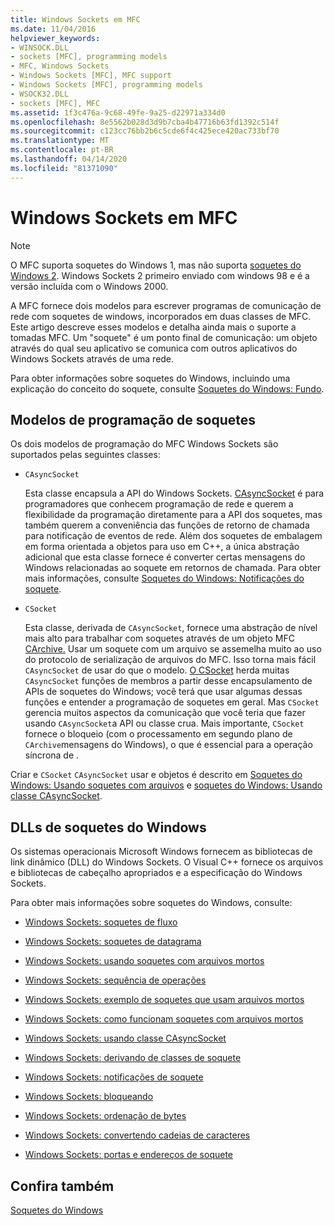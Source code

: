 ```yaml
---
title: Windows Sockets em MFC
ms.date: 11/04/2016
helpviewer_keywords:
- WINSOCK.DLL
- sockets [MFC], programming models
- MFC, Windows Sockets
- Windows Sockets [MFC], MFC support
- Windows Sockets [MFC], programming models
- WSOCK32.DLL
- sockets [MFC], MFC
ms.assetid: 1f3c476a-9c68-49fe-9a25-d22971a334d0
ms.openlocfilehash: 8e5562b028d3d9b7cba4b47716b63fd1392c514f
ms.sourcegitcommit: c123cc76bb2b6c5cde6f4c425ece420ac733bf70
ms.translationtype: MT
ms.contentlocale: pt-BR
ms.lasthandoff: 04/14/2020
ms.locfileid: "81371090"
---
```

# <a name="windows-sockets-in-mfc"></a>Windows Sockets em MFC

> [!NOTE]
> O MFC suporta soquetes do Windows 1, mas não suporta [soquetes do Windows 2](/windows/win32/WinSock/windows-sockets-start-page-2). Windows Sockets 2 primeiro enviado com windows 98 e é a versão incluída com o Windows 2000.

A MFC fornece dois modelos para escrever programas de comunicação de rede com soquetes de windows, incorporados em duas classes de MFC. Este artigo descreve esses modelos e detalha ainda mais o suporte a tomadas MFC. Um "soquete" é um ponto final de comunicação: um objeto através do qual seu aplicativo se comunica com outros aplicativos do Windows Sockets através de uma rede.

Para obter informações sobre soquetes do Windows, incluindo uma explicação do conceito do soquete, consulte [Soquetes do Windows: Fundo](../mfc/windows-sockets-background.md).

## <a name="sockets-programming-models"></a><a name="_core_sockets_programming_models"></a>Modelos de programação de soquetes

Os dois modelos de programação do MFC Windows Sockets são suportados pelas seguintes classes:

- `CAsyncSocket`

   Esta classe encapsula a API do Windows Sockets. [CAsyncSocket](../mfc/reference/casyncsocket-class.md) é para programadores que conhecem programação de rede e querem a flexibilidade da programação diretamente para a API dos soquetes, mas também querem a conveniência das funções de retorno de chamada para notificação de eventos de rede. Além dos soquetes de embalagem em forma orientada a objetos para uso em C++, a única abstração adicional que esta classe fornece é converter certas mensagens do Windows relacionadas ao soquete em retornos de chamada. Para obter mais informações, consulte [Soquetes do Windows: Notificações do soquete](../mfc/windows-sockets-socket-notifications.md).

- `CSocket`

   Esta classe, derivada de `CAsyncSocket`, fornece uma abstração de nível mais alto para trabalhar com soquetes através de um objeto MFC [CArchive.](../mfc/reference/carchive-class.md) Usar um soquete com um arquivo se assemelha muito ao uso do protocolo de serialização de arquivos do MFC. Isso torna mais fácil `CAsyncSocket` de usar do que o modelo. [O CSocket](../mfc/reference/csocket-class.md) herda muitas `CAsyncSocket` funções de membros a partir desse encapsulamento de APIs de soquetes do Windows; você terá que usar algumas dessas funções e entender a programação de soquetes em geral. Mas `CSocket` gerencia muitos aspectos da comunicação que você teria que fazer usando `CAsyncSocket`a API ou classe crua. Mais importante, `CSocket` fornece o bloqueio (com o processamento em segundo plano de `CArchive`mensagens do Windows), o que é essencial para a operação síncrona de .

Criar e `CSocket` `CAsyncSocket` usar e objetos é descrito em [Soquetes do Windows: Usando soquetes com arquivos](../mfc/windows-sockets-using-sockets-with-archives.md) e [soquetes do Windows: Usando classe CAsyncSocket](../mfc/windows-sockets-using-class-casyncsocket.md).

## <a name="windows-sockets-dlls"></a><a name="_core_mfc_socket_samples_and_windows_sockets_dlls"></a>DLLs de soquetes do Windows

Os sistemas operacionais Microsoft Windows fornecem as bibliotecas de link dinâmico (DLL) do Windows Sockets. O Visual C++ fornece os arquivos e bibliotecas de cabeçalho apropriados e a especificação do Windows Sockets.

Para obter mais informações sobre soquetes do Windows, consulte:

- [Windows Sockets: soquetes de fluxo](../mfc/windows-sockets-stream-sockets.md)

- [Windows Sockets: soquetes de datagrama](../mfc/windows-sockets-datagram-sockets.md)

- [Windows Sockets: usando soquetes com arquivos mortos](../mfc/windows-sockets-using-sockets-with-archives.md)

- [Windows Sockets: sequência de operações](../mfc/windows-sockets-sequence-of-operations.md)

- [Windows Sockets: exemplo de soquetes que usam arquivos mortos](../mfc/windows-sockets-example-of-sockets-using-archives.md)

- [Windows Sockets: como funcionam soquetes com arquivos mortos](../mfc/windows-sockets-how-sockets-with-archives-work.md)

- [Windows Sockets: usando classe CAsyncSocket](../mfc/windows-sockets-using-class-casyncsocket.md)

- [Windows Sockets: derivando de classes de soquete](../mfc/windows-sockets-deriving-from-socket-classes.md)

- [Windows Sockets: notificações de soquete](../mfc/windows-sockets-socket-notifications.md)

- [Windows Sockets: bloqueando](../mfc/windows-sockets-blocking.md)

- [Windows Sockets: ordenação de bytes](../mfc/windows-sockets-byte-ordering.md)

- [Windows Sockets: convertendo cadeias de caracteres](../mfc/windows-sockets-converting-strings.md)

- [Windows Sockets: portas e endereços de soquete](../mfc/windows-sockets-ports-and-socket-addresses.md)

## <a name="see-also"></a>Confira também

[Soquetes do Windows](../mfc/windows-sockets.md)
